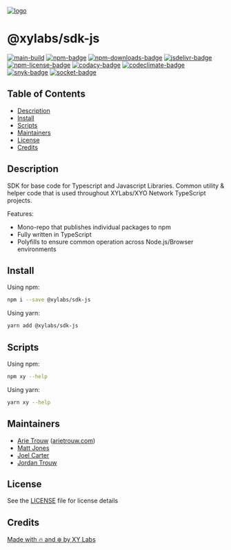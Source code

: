 [![logo][]](https://xylabs.com)

# @xylabs/sdk-js

[![main-build][]][main-build-link]
[![npm-badge][]][npm-link]
[![npm-downloads-badge][]][npm-link]
[![jsdelivr-badge][]][jsdelivr-link]
[![npm-license-badge][]](LICENSE)
[![codacy-badge][]][codacy-link]
[![codeclimate-badge][]][codeclimate-link]
[![snyk-badge][]][snyk-link]
[![socket-badge][]][socket-link]

## Table of Contents

-   [Description](#description)
-   [Install](#install)
-   [Scripts](#scripts)
-   [Maintainers](#maintainers)
-   [License](#license)
-   [Credits](#credits)

## Description

SDK for base code for Typescript and Javascript Libraries. Common utility & helper code that is used throughout XYLabs/XYO Network TypeScript projects.

Features:

-   Mono-repo that publishes individual packages to npm
-   Fully written in TypeScript
-   Polyfills to ensure common operation across Node.js/Browser environments

## Install

Using npm:

```sh
npm i --save @xylabs/sdk-js
```

Using yarn:

```sh
yarn add @xylabs/sdk-js
```

## Scripts

Using npm:

```sh
npm xy --help
```

Using yarn:

```sh
yarn xy --help
```

## Maintainers

-   [Arie Trouw](https://github.com/arietrouw) ([arietrouw.com](https://arietrouw.com))
-   [Matt Jones](https://github.com/jonesmac)
-   [Joel Carter](https://github.com/JoelBCarter)
-   [Jordan Trouw](https://github.com/jordantrouw)

## License

See the [LICENSE](LICENSE) file for license details

## Credits

[Made with 🔥 and ❄️ by XY Labs](https://xylabs.com)

[logo]: https://cdn.xy.company/img/brand/XYPersistentCompany_Logo_Icon_Colored.svg
[main-build]: https://github.com/xylabs/sdk-js/actions/workflows/build.yml/badge.svg
[main-build-link]: https://github.com/xylabs/sdk-js/actions/workflows/build.yml
[npm-badge]: https://img.shields.io/npm/v/@xylabs/sdk-js.svg
[npm-link]: https://www.npmjs.com/package/@xylabs/sdk-js
[codacy-badge]: https://app.codacy.com/project/badge/Grade/c8e15e14f37741c18cfb47ac7245c698
[codacy-link]: https://www.codacy.com/gh/xylabs/sdk-js/dashboard?utm_source=github.com&utm_medium=referral&utm_content=xylabs/sdk-js&utm_campaign=Badge_Grade
[codeclimate-badge]: https://api.codeclimate.com/v1/badges/c5eb068f806f0b047ea7/maintainability
[codeclimate-link]: https://codeclimate.com/github/xylabs/sdk-js/maintainability
[snyk-badge]: https://snyk.io/test/github/xylabs/sdk-js/badge.svg?targetFile=package.json
[snyk-link]: https://snyk.io/test/github/xylabs/sdk-js?targetFile=package.json

[npm-downloads-badge]: https://img.shields.io/npm/dw/@xylabs/sdk-js
[npm-license-badge]: https://img.shields.io/npm/l/@xylabs/sdk-js

[jsdelivr-badge]: https://data.jsdelivr.com/v1/package/npm/@xylabs/sdk-js/badge
[jsdelivr-link]: https://www.jsdelivr.com/package/npm/@xylabs/sdk-js

[socket-badge]: https://socket.dev/api/badge/npm/package/@xylabs/sdk-js
[socket-link]: https://socket.dev/npm/package/@xylabs/sdk-js
